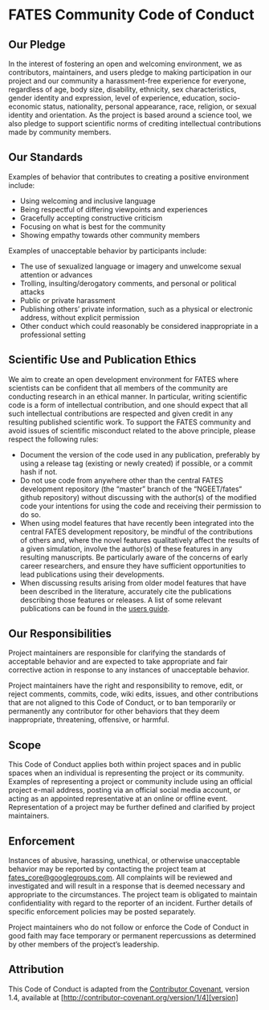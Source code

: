 # FATES Community Code of Conduct

## Our Pledge

In the interest of fostering an open and welcoming environment, we as contributors, maintainers, and users pledge to making participation in our project and our community a harassment-free experience for everyone, regardless of age, body size, disability, ethnicity, sex characteristics, gender identity and expression, level of experience, education, socio-economic status, nationality, personal appearance, race, religion, or sexual identity and orientation.  As the project is based around a science tool, we also pledge to support scientific norms of crediting intellectual contributions made by community members.

## Our Standards

Examples of behavior that contributes to creating a positive environment include:

* Using welcoming and inclusive language
* Being respectful of differing viewpoints and experiences
* Gracefully accepting constructive criticism
* Focusing on what is best for the community
* Showing empathy towards other community members

Examples of unacceptable behavior by participants include:

* The use of sexualized language or imagery and unwelcome sexual attention or advances
* Trolling, insulting/derogatory comments, and personal or political attacks
* Public or private harassment
* Publishing others’ private information, such as a physical or electronic address, without explicit permission
* Other conduct which could reasonably be considered inappropriate in a professional setting

## Scientific Use and Publication Ethics

We aim to create an open development environment for FATES where scientists can be confident that all members of the community are conducting research in an ethical manner. In particular, writing scientific code is a form of intellectual contribution, and one should expect that all such intellectual contributions are respected and given credit in any resulting published scientific work. To support the FATES community and avoid issues of scientific misconduct related to the above principle, please respect the following rules:
 
* Document the version of the code used in any publication, preferably by  using a release tag (existing or newly created) if possible, or a commit hash if not.
* Do not use code from anywhere other than the central FATES development repository (the “master” branch of the “NGEET/fates“ github repository) without discussing with the author(s) of the modified code your intentions for using the code and receiving their permission to do so.
* When using model features that have recently been integrated into the central FATES development repository, be mindful of the contributions of others and, where the novel features qualitatively affect the results of a given simulation, involve the author(s) of these features in any resulting manuscripts.  Be particularly aware of the concerns of early career researchers, and ensure they have sufficient opportunities to lead publications using their developments.
* When discussing results arising from older model features that have been described in the literature, accurately cite the publications describing those features or releases. A list of some relevant publications can be found in the [users guide](https://fates-users-guide.readthedocs.io/en/latest/user/Reference-List.html).

## Our Responsibilities

Project maintainers are responsible for clarifying the standards of acceptable behavior and are expected to take appropriate and fair corrective action in response to any instances of unacceptable behavior.

Project maintainers have the right and responsibility to remove, edit, or reject comments, commits, code, wiki edits, issues, and other contributions that are not aligned to this Code of Conduct, or to ban temporarily or permanently any contributor for other behaviors that they deem inappropriate, threatening, offensive, or harmful.

## Scope

This Code of Conduct applies both within project spaces and in public spaces when an individual is representing the project or its community. Examples of representing a project or community include using an official project e-mail address, posting via an official social media account, or acting as an appointed representative at an online or offline event. Representation of a project may be further defined and clarified by project maintainers.

## Enforcement

Instances of abusive, harassing, unethical, or otherwise unacceptable behavior may be reported by contacting the project team at fates_core@googlegroups.com. All complaints will be reviewed and investigated and will result in a response that is deemed necessary and appropriate to the circumstances. The project team is obligated to maintain confidentiality with regard to the reporter of an incident. Further details of specific enforcement policies may be posted separately.

Project maintainers who do not follow or enforce the Code of Conduct in good faith may face temporary or permanent repercussions as determined by other members of the project’s leadership.

## Attribution

This Code of Conduct is adapted from the [Contributor Covenant][homepage], version 1.4, available at [http://contributor-covenant.org/version/1/4][version]

[homepage]: http://contributor-covenant.org
[version]: http://contributor-covenant.org/version/1/4/
[wiki_ref_page]: https://github.com/NGEET/fates/wiki/Relevant-References
